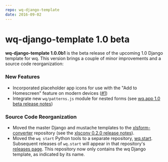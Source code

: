 ```yaml
---
repo: wq-django-template
date: 2016-09-02
---
```


# wq-django-template 1.0 beta

**wq-django-template 1.0.0b1** is the beta release of the upcoming 1.0 Django template for wq.  This version brings a couple of minor improvements and a source code reorganization:

### New Features
- Incorporated placeholder app icons for use with the "Add to Homescreen" feature on modern devices ([#1](https://github.com/wq/wq-django-template/issues/1))
- Integrate new `wq/patterns.js` module for nested forms (see [wq.app 1.0 beta release notes](./wq.app-1.0.0b1.md))

### Source Code Reorganization
- Moved the master Django and mustache templates to the [xlsform-converter](https://github.com/wq/xlsform-converter) repository (see the [xlsconv 0.2.0 release notes](./xlsform-converter-0.2.0.md)).
- Moved the `wq start` Python tools to a separate repository, [wq.start](../wq.create/index.md).  Subsequent releases of `wq.start` will appear in that repository's [releases page](https://wq.io/releases/?repo=wq.create).  This repository now only contains the wq Django template, as indicated by its name.
